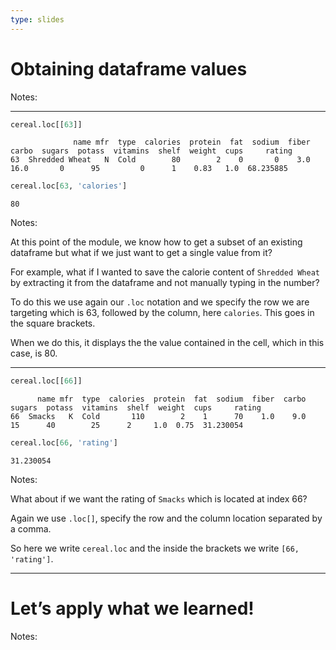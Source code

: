 ```yaml
---
type: slides
---
```


# Obtaining dataframe values

Notes: <br>

---

``` python
cereal.loc[[63]]
```

```out
              name mfr  type  calories  protein  fat  sodium  fiber  carbo  sugars  potass  vitamins  shelf  weight  cups     rating
63  Shredded Wheat   N  Cold        80        2    0       0    3.0   16.0       0      95         0      1    0.83   1.0  68.235885
```

``` python
cereal.loc[63, 'calories']
```

```out
80
```

Notes:

At this point of the module, we know how to get a subset of an existing
dataframe but what if we just want to get a single value from it?

For example, what if I wanted to save the calorie content of `Shredded
Wheat` by extracting it from the dataframe and not manually typing in
the number?

To do this we use again our `.loc` notation and we specify the row we
are targeting which is 63, followed by the column, here `calories`. This
goes in the square brackets.

When we do this, it displays the the value contained in the cell, which
in this case, is 80.

---

``` python
cereal.loc[[66]]
```

```out
      name mfr  type  calories  protein  fat  sodium  fiber  carbo  sugars  potass  vitamins  shelf  weight  cups     rating
66  Smacks   K  Cold       110        2    1      70    1.0    9.0      15      40        25      2     1.0  0.75  31.230054
```

``` python
cereal.loc[66, 'rating']
```

```out
31.230054
```

Notes:

What about if we want the rating of `Smacks` which is located at index
66?

Again we use `.loc[]`, specify the row and the column location separated
by a comma.

So here we write `cereal.loc` and the inside the brackets we write `[66,
'rating']`.

---

# Let’s apply what we learned\!

Notes: <br>
